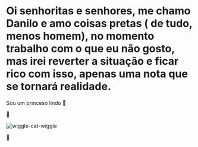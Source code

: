 # Oi senhoritas e senhores, me chamo Danilo e amo coisas pretas ( de tudo, menos homem), no momento trabalho com o que eu não gosto, mas irei reverter a situação e ficar rico com isso, apenas uma nota que se tornará realidade.

Sou um princeso lindo 👼

💚

![wiggle-cat-wiggle](https://github.com/user-attachments/assets/3f777d45-43dc-4601-8cd9-f115b206189d)


💚
